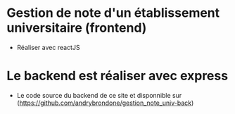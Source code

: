 # Gestion de note d'un établissement universitaire (frontend)

- Réaliser avec reactJS

# Le backend est réaliser avec express

- Le code source du backend de ce site et disponnible sur (https://github.com/andrybrondone/gestion_note_univ-back)

